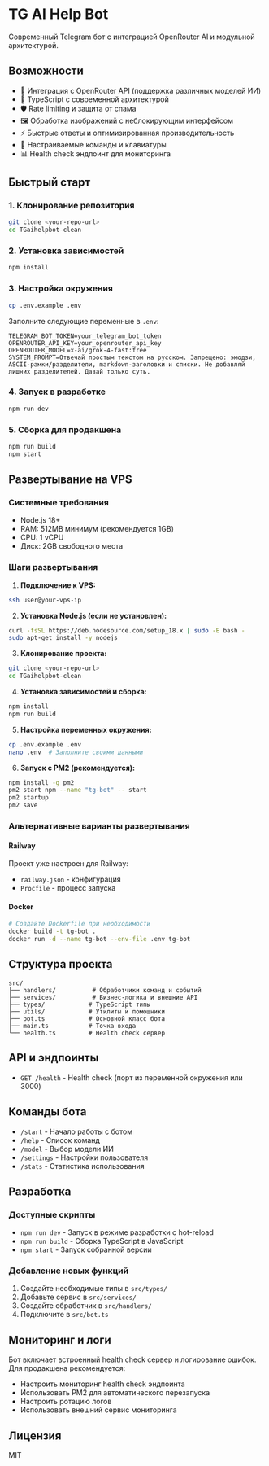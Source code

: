 # TG AI Help Bot

Современный Telegram бот с интеграцией OpenRouter AI и модульной архитектурой.

## Возможности

- 🤖 Интеграция с OpenRouter API (поддержка различных моделей ИИ)
- 🚀 TypeScript с современной архитектурой
- 🛡️ Rate limiting и защита от спама
- 🖼️ Обработка изображений с неблокирующим интерфейсом
- ⚡ Быстрые ответы и оптимизированная производительность
- 🔧 Настраиваемые команды и клавиатуры
- 📊 Health check эндпоинт для мониторинга

## Быстрый старт

### 1. Клонирование репозитория
```bash
git clone <your-repo-url>
cd TGaihelpbot-clean
```

### 2. Установка зависимостей
```bash
npm install
```

### 3. Настройка окружения
```bash
cp .env.example .env
```

Заполните следующие переменные в `.env`:
```env
TELEGRAM_BOT_TOKEN=your_telegram_bot_token
OPENROUTER_API_KEY=your_openrouter_api_key
OPENROUTER_MODEL=x-ai/grok-4-fast:free
SYSTEM_PROMPT=Отвечай простым текстом на русском. Запрещено: эмодзи, ASCII-рамки/разделители, markdown-заголовки и списки. Не добавляй лишних разделителей. Давай только суть.
```

### 4. Запуск в разработке
```bash
npm run dev
```

### 5. Сборка для продакшена
```bash
npm run build
npm start
```

## Развертывание на VPS

### Системные требования
- Node.js 18+
- RAM: 512MB минимум (рекомендуется 1GB)
- CPU: 1 vCPU
- Диск: 2GB свободного места

### Шаги развертывания

1. **Подключение к VPS:**
```bash
ssh user@your-vps-ip
```

2. **Установка Node.js (если не установлен):**
```bash
curl -fsSL https://deb.nodesource.com/setup_18.x | sudo -E bash -
sudo apt-get install -y nodejs
```

3. **Клонирование проекта:**
```bash
git clone <your-repo-url>
cd TGaihelpbot-clean
```

4. **Установка зависимостей и сборка:**
```bash
npm install
npm run build
```

5. **Настройка переменных окружения:**
```bash
cp .env.example .env
nano .env  # Заполните своими данными
```

6. **Запуск с PM2 (рекомендуется):**
```bash
npm install -g pm2
pm2 start npm --name "tg-bot" -- start
pm2 startup
pm2 save
```

### Альтернативные варианты развертывания

#### Railway
Проект уже настроен для Railway:
- `railway.json` - конфигурация
- `Procfile` - процесс запуска

#### Docker
```bash
# Создайте Dockerfile при необходимости
docker build -t tg-bot .
docker run -d --name tg-bot --env-file .env tg-bot
```

## Структура проекта

```
src/
├── handlers/          # Обработчики команд и событий
├── services/          # Бизнес-логика и внешние API
├── types/            # TypeScript типы
├── utils/            # Утилиты и помощники
├── bot.ts            # Основной класс бота
├── main.ts           # Точка входа
└── health.ts         # Health check сервер
```

## API и эндпоинты

- `GET /health` - Health check (порт из переменной окружения или 3000)

## Команды бота

- `/start` - Начало работы с ботом
- `/help` - Список команд
- `/model` - Выбор модели ИИ
- `/settings` - Настройки пользователя
- `/stats` - Статистика использования

## Разработка

### Доступные скрипты
- `npm run dev` - Запуск в режиме разработки с hot-reload
- `npm run build` - Сборка TypeScript в JavaScript
- `npm start` - Запуск собранной версии

### Добавление новых функций
1. Создайте необходимые типы в `src/types/`
2. Добавьте сервис в `src/services/`
3. Создайте обработчик в `src/handlers/`
4. Подключите в `src/bot.ts`

## Мониторинг и логи

Бот включает встроенный health check сервер и логирование ошибок. Для продакшена рекомендуется:

- Настроить мониторинг health check эндпоинта
- Использовать PM2 для автоматического перезапуска
- Настроить ротацию логов
- Использовать внешний сервис мониторинга

## Лицензия

MIT
